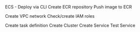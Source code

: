 ECS - Deploy via CLI
Create ECR repository
Push image to ECR

Create VPC network
Check/create IAM roles

Create task definition
Create Cluster
Create Service
Test Service
